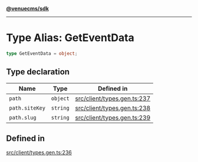 [**@venuecms/sdk**](../Index.md)

***

# Type Alias: GetEventData

```ts
type GetEventData = object;
```

## Type declaration

| Name | Type | Defined in |
| ------ | ------ | ------ |
| `path` | `object` | [src/client/types.gen.ts:237](https://github.com/venuecms/sdk/blob/c07c18831cf33fafb3b37826410f2b30773eb6c2/src/client/types.gen.ts#L237) |
| `path.siteKey` | `string` | [src/client/types.gen.ts:238](https://github.com/venuecms/sdk/blob/c07c18831cf33fafb3b37826410f2b30773eb6c2/src/client/types.gen.ts#L238) |
| `path.slug` | `string` | [src/client/types.gen.ts:239](https://github.com/venuecms/sdk/blob/c07c18831cf33fafb3b37826410f2b30773eb6c2/src/client/types.gen.ts#L239) |

## Defined in

[src/client/types.gen.ts:236](https://github.com/venuecms/sdk/blob/c07c18831cf33fafb3b37826410f2b30773eb6c2/src/client/types.gen.ts#L236)
